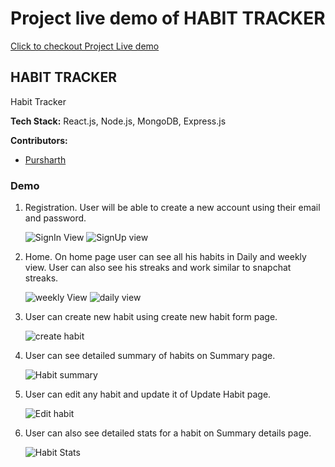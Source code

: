 # Project live demo of HABIT TRACKER

[Click to checkout Project Live demo](https://parasvohra.github.io/habit-tracker/#/)

## HABIT TRACKER

Habit Tracker

**Tech Stack:** React.js, Node.js, MongoDB, Express.js

**Contributors:**

-   [Pursharth](https://github.com/parasVohra)

### Demo

1. Registration. User will be able to create a new account using their email and password.

    ![SignIn View](demo/signIn.png) ![SignUp view](demo/signUp.png)

2. Home. On home page user can see all his habits in Daily and weekly view. User can also see his streaks and work similar to snapchat streaks.

    ![weekly View](demo/weekly.png) ![daily view](demo/daily.png)

3. User can create new habit using create new habit form page.

    ![create habit](demo/create.png)

4. User can see detailed summary of habits on Summary page.

    ![Habit summary](demo/summary.png)

5. User can edit any habit and update it of Update Habit page.

    ![Edit habit](demo/update.png)

6. User can also see detailed stats for a habit on Summary details page.

    ![Habit Stats](demo/stat.png)
